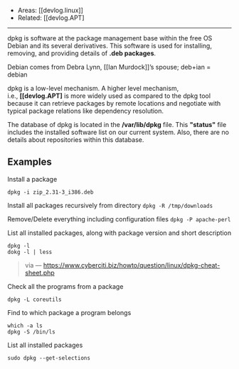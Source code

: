 
- Areas: [[devlog.linux]]
- Related: [[devlog.APT]

---

dpkg is software at the package management base within the free OS Debian and its several derivatives. This software is used for installing, removing, and providing details of **.deb packages**.

Debian comes from Debra Lynn, [[Ian Murdock]]’s spouse; deb+ian = debian

dpkg is a low-level mechanism. A higher level mechanism, i.e., **[[devlog.APT]** is more widely used as compared to the dpkg tool because it can retrieve packages by remote locations and negotiate with typical package relations like dependency resolution.

The database of dpkg is located in the **/var/lib/dpkg** file. This **"status"** file includes the installed software list on our current system. Also, there are no details about repositories within this database.

## Examples

Install a package

`dpkg -i zip_2.31-3_i386.deb`

Install all packages recursively from directory
`dpkg -R /tmp/downloads`

Remove/Delete everything including configuration files
`dpkg -P apache-perl`

List all installed packages, along with package version and short description

```
dpkg -l
dokg -l | less
```

> via — https://www.cyberciti.biz/howto/question/linux/dpkg-cheat-sheet.php

Check all the programs from a package

```
dpkg -L coreutils
```

Find to which package a program belongs

```
which -a ls
dpkg -S /bin/ls
```

List all installed packages

```
sudo dpkg --get-selections
```
